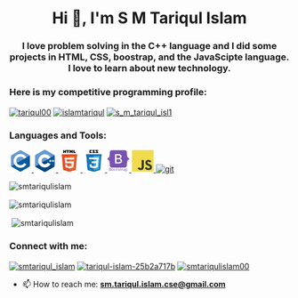 <h1 align="center">Hi 👋, I'm S M Tariqul Islam</h1>
<h3 align="center">I love problem solving in the C++ language and I did some projects in
    HTML, CSS, boostrap, and the JavaScipte language. I love to learn about new technology.</h3>


<h3 align="left">Here is my competitive programming profile:</h3>
<p align="left">
<a href="https://www.codechef.com/users/tariqul00" target="blank"><img align="center" src="https://cdn.jsdelivr.net/npm/simple-icons@3.1.0/icons/codechef.svg" alt="tariqul00" height="30" width="40" /></a>
<a href="https://codeforces.com/profile/islamtariqul" target="blank"><img align="center" src="https://raw.githubusercontent.com/rahuldkjain/github-profile-readme-generator/master/src/images/icons/Social/codeforces.svg" alt="islamtariqul" height="30" width="40" /></a>
<a href="https://www.hackerrank.com/s_m_tariqul_isl1" target="blank"><img align="center"
 src="https://raw.githubusercontent.com/rahuldkjain/github-profile-readme-generator/master/src/images/icons/Social/hackerrank.svg"
            alt="s_m_tariqul_isl1" height="30" width="40" /></a>
   
</p>


<h3 align="left">Languages and Tools:</h3>
<p align="left"> 
            <a href="https://www.cprogramming.com/" target="_blank" rel="noreferrer"> <img
            src="https://raw.githubusercontent.com/devicons/devicon/master/icons/c/c-original.svg" alt="c" width="40"
            height="40" /> </a> <a href="https://www.w3schools.com/cpp/" target="_blank" rel="noreferrer"> <img
               src="https://raw.githubusercontent.com/devicons/devicon/master/icons/cplusplus/cplusplus-original.svg"
               alt="cplusplus" width="40" height="40" /> </a> <a href="https://www.w3.org/html/" target="_blank" rel="noreferrer"> <img
                    src="https://raw.githubusercontent.com/devicons/devicon/master/icons/html5/html5-original-wordmark.svg"
                    alt="html5" width="40" height="40" /> </a> <a href="https://www.w3schools.com/css/" target="_blank"
              rel="noreferrer"> <img
              src="https://raw.githubusercontent.com/devicons/devicon/master/icons/css3/css3-original-wordmark.svg"
              alt="css3" width="40" height="40" /> </a> <a href="https://getbootstrap.com" target="_blank" rel="noreferrer"> <img
             src="https://raw.githubusercontent.com/devicons/devicon/master/icons/bootstrap/bootstrap-plain-wordmark.svg"
             alt="bootstrap" width="40" height="40" /> </a> <a href="https://developer.mozilla.org/en-US/docs/Web/JavaScript" target="_blank" rel="noreferrer"> <img
            src="https://raw.githubusercontent.com/devicons/devicon/master/icons/javascript/javascript-original.svg"
                 alt="javascript" width="40" height="40" /> </a> <a href="https://git-scm.com/" target="_blank" rel="noreferrer"> <img
                    src="https://www.vectorlogo.zone/logos/git-scm/git-scm-icon.svg" alt="git" width="40" height="40" /> </a></p>

<p><img align="left"
        src="https://github-readme-stats.vercel.app/api/top-langs?username=smtariqulislam&show_icons=true&locale=en&layout=compact&theme=dark"
        alt="smtariqulislam" /></p></br>
        
<p><img align="center" src="https://github-readme-streak-stats.herokuapp.com/?user=smtariqulislam&theme=dark"
        alt="smtariqulislam" /></p>

<p>&nbsp;<img align="center"
        src="https://github-readme-stats.vercel.app/api?username=smtariqulislam&show_icons=true&locale=en&theme=dark"
        alt="smtariqulislam" /></p> 
        
        
<h3 align="left">Connect with me:</h3>
<p align="left">
    <a href="https://twitter.com/smtariqul_islam" target="blank"><img align="center"
            src="https://raw.githubusercontent.com/rahuldkjain/github-profile-readme-generator/master/src/images/icons/Social/twitter.svg"
            alt="smtariqul_islam" height="30" width="40" /></a>
    <a href="https://linkedin.com/in/tariqul-islam-25b2a717b" target="blank"><img align="center"
            src="https://raw.githubusercontent.com/rahuldkjain/github-profile-readme-generator/master/src/images/icons/Social/linked-in-alt.svg"
            alt="tariqul-islam-25b2a717b" height="30" width="40" /></a>
    <a href="https://fb.com/smtariqulislam00" target="blank"><img align="center"
            src="https://raw.githubusercontent.com/rahuldkjain/github-profile-readme-generator/master/src/images/icons/Social/facebook.svg"
            alt="smtariqulislam00" height="30" width="40" /></a>
</p>

- 📫 How to reach me: **sm.tariqul.islam.cse@gmail.com**
